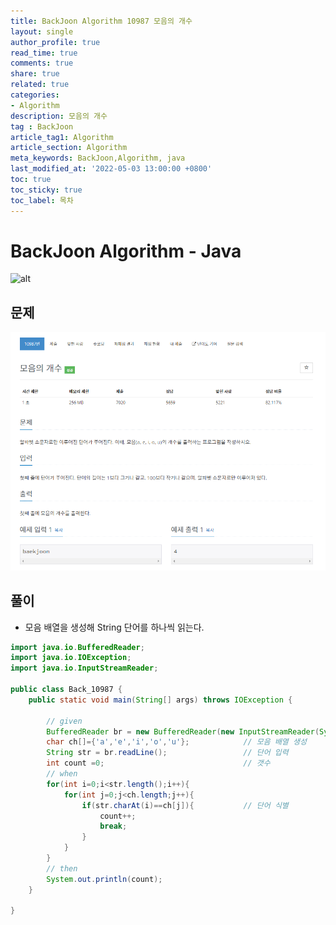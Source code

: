 ```yaml
---
title: BackJoon Algorithm 10987 모음의 개수
layout: single
author_profile: true
read_time: true
comments: true
share: true
related: true
categories:
- Algorithm
description: 모음의 개수
tag : BackJoon
article_tag1: Algorithm
article_section: Algorithm
meta_keywords: BackJoon,Algorithm, java
last_modified_at: '2022-05-03 13:00:00 +0800'
toc: true
toc_sticky: true
toc_label: 목차
---
```


BackJoon Algorithm - Java
====================

![alt](https://d2gd6pc034wcta.cloudfront.net/images/logo@2x.png)

## 문제

![alt](/assets/images/post/Algorithm/10987.png)



## 풀이

* 모음 배열을 생성해 String 단어를 하나씩 읽는다.

```java
import java.io.BufferedReader;
import java.io.IOException;
import java.io.InputStreamReader;

public class Back_10987 {
    public static void main(String[] args) throws IOException {

        // given
        BufferedReader br = new BufferedReader(new InputStreamReader(System.in));
        char ch[]={'a','e','i','o','u'};            // 모음 배열 생성
        String str = br.readLine();                 // 단어 입력
        int count =0;                               // 갯수
        // when
        for(int i=0;i<str.length();i++){
            for(int j=0;j<ch.length;j++){
                if(str.charAt(i)==ch[j]){           // 단어 식별
                    count++;
                    break;
                }
            }
        }
        // then
        System.out.println(count);
    }

}


```


